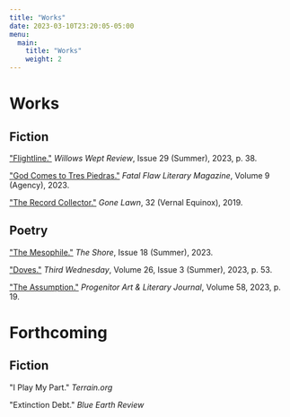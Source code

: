 ```yaml
---
title: "Works"
date: 2023-03-10T23:20:05-05:00
menu:
  main:
    title: "Works"
    weight: 2
---
```


# Works

## Fiction
["Flightline."](https://www.magcloud.com/webviewer/2517945?__r=&s=v) *Willows Wept Review*, Issue 29 (Summer), 2023, p. 38.

["God Comes to Tres Piedras."](https://www.fatalflawlit.com/fiction-pieces/god-comes-to-tres-piedras) *Fatal Flaw Literary Magazine*, Volume 9 (Agency), 2023.

["The Record Collector."](https://gonelawn.net/journal/issue32/Mora.php) *Gone Lawn*, 32 (Vernal Equinox), 2019.

## Poetry
["The Mesophile."](https://www.theshorepoetry.org/katie-mora-the-mesophile) *The Shore*, Issue 18 (Summer), 2023.

["Doves."](https://thirdwednesdaymagazine.org/2023/05/18/doves-katie-mora/) *Third Wednesday*, Volume 26, Issue 3 (Summer), 2023, p. 53.  

["The Assumption."](https://accprogenitor58.wordpress.com/poetry/) *Progenitor Art & Literary Journal*, Volume 58, 2023, p. 19.

# Forthcoming

## Fiction
"I Play My Part." *Terrain.org*

"Extinction Debt." *Blue Earth Review*

